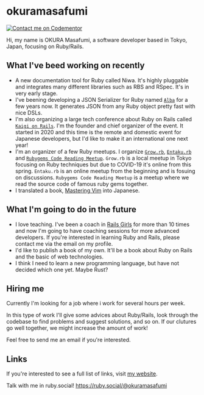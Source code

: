 # okuramasafumi

[![Contact me on Codementor](https://www.codementor.io/m-badges/okuramasafumi/contact-me.svg)](https://www.codementor.io/@okuramasafumi?refer=badge)

Hi, my name is OKURA Masafumi, a software developer based in Tokyo, Japan, focusing on Ruby/Rails.

## What I've beed working on recently

- A new documentation tool for Ruby called Niwa. It's highly pluggable and integrates many different libraries such as RBS and RSpec. It's in very early stage.
- I've beening developing a JSON Serializer for Ruby named [`Alba`](https://github.com/okuramasafumi/alba) for a few years now. It generates JSON from any Ruby object pretty fast with nice DSLs.
- I'm also organizing a large tech conference about Ruby on Rails called [`Kaigi on Rails`](https://kaigionrails.org). I'm the founder and chief organizer of the event. It started in 2020 and this time is the remote and domestic event for Japanese developers, but I'd like to make it an international one next year!
- I'm an organizer of a few Ruby meetups. I organize [`Grow.rb`](https://growrb.doorkeeper.jp/), [`Entaku.rb`](https://entakurb.doorkeeper.jp/) and [`Rubygems Code Reading Meetup`](https://rubygems-code-reading.connpass.com/). `Grow.rb` is a local meetup in Tokyo focusing on Ruby techniques but due to COVID-19 it's online from this spring. `Entaku.rb` is an online meetup from the beginning and is fosuing on discussions. `Rubygems Code Reading Meetup` is a meetup where we read the source code of famous ruby gems together.
- I translated a book, [Mastering Vim](https://www.packtpub.com/application-development/mastering-vim) into Japanese.

## What I'm going to do in the future

- I love teaching. I've been a coach in [Rails Girls](https://railsgirls.com) for more than 10 times and now I'm going to have coaching sessions for more advanced developers. If you're interested in learning Ruby and Rails, please contact me via the email on my profile.
- I'd like to publish a book of my own. It'll be a book about Ruby on Rails and the basic of web technologies.
- I think I need to learn a new programming language, but have not decided which one yet. Maybe Rust?

## Hiring me

Currently I'm looking for a job where i work for several hours per week.

In this type of work I'll give some advices about Ruby/Rails, look through the codebase to find problems and suggest solutions, and so on. If our clutures go well together, we might increase the amount of work!

Feel free to send me an email if you're interested.

## Links

If you're interested to see a full list of links, visit [my website](https://okuramasafumi.com).

Talk with me in ruby.social! https://ruby.social/@okuramasafumi
